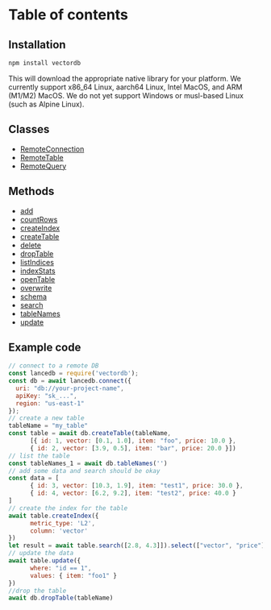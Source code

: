 # Table of contents

## Installation

```bash
npm install vectordb
```

This will download the appropriate native library for your platform. We currently
support x86_64 Linux, aarch64 Linux, Intel MacOS, and ARM (M1/M2) MacOS. We do not
yet support Windows or musl-based Linux (such as Alpine Linux).


## Classes 
- [RemoteConnection](classes/RemoteConnection.md)
- [RemoteTable](classes/RemoteTable.md)
- [RemoteQuery](classes/RemoteQuery.md)


## Methods

- [add](classes/RemoteTable.md#add)
- [countRows](classes/RemoteTable.md#countrows)
- [createIndex](classes/RemoteTable.md#createindex)
- [createTable](classes/RemoteConnection.md#createtable)
- [delete](classes/RemoteTable.md#delete)
- [dropTable](classes/RemoteConnection.md#droptable)
- [listIndices](classes/RemoteTable.md#listindices)
- [indexStats](classes/RemoteTable.md#liststats)
- [openTable](classes/RemoteConnection.md#opentable)
- [overwrite](classes/RemoteTable.md#overwrite)
- [schema](classes/RemoteTable.md#schema)
- [search](classes/RemoteTable.md#search)
- [tableNames](classes/RemoteConnection.md#tablenames)
- [update](classes/RemoteTable.md#update)


## Example code 
```javascript
// connect to a remote DB
const lancedb = require('vectordb');
const db = await lancedb.connect({
  uri: "db://your-project-name",
  apiKey: "sk_...",
  region: "us-east-1"
});
// create a new table
tableName = "my_table"
const table = await db.createTable(tableName,
      [{ id: 1, vector: [0.1, 1.0], item: "foo", price: 10.0 },
      { id: 2, vector: [3.9, 0.5], item: "bar", price: 20.0 }])
// list the table
const tableNames_1 = await db.tableNames('')
// add some data and search should be okay
const data = [
      { id: 3, vector: [10.3, 1.9], item: "test1", price: 30.0 }, 
      { id: 4, vector: [6.2, 9.2], item: "test2", price: 40.0 }
]
// create the index for the table
await table.createIndex({
      metric_type: 'L2', 
      column: 'vector'
})
let result = await table.search([2.8, 4.3]]).select(["vector", "price"]).limit(1).execute()
// update the data
await table.update({ 
      where: "id == 1", 
      values: { item: "foo1" } 
})
//drop the table
await db.dropTable(tableName)
```